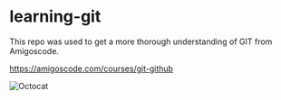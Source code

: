 # learning-git

This repo was used to get a more thorough understanding of GIT from Amigoscode. 

https://amigoscode.com/courses/git-github

![Octocat](https://user-images.githubusercontent.com/58197108/110257803-449c3380-7f54-11eb-8540-9ca84363ce12.png)

